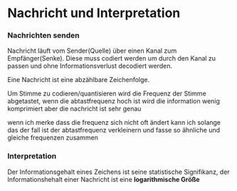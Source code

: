 # Nachricht und Interpretation

### **Nachrichten senden**

Nachricht läuft vom Sender(Quelle) über einen Kanal zum Empfänger(Senke). Diese muss codiert werden um durch den Kanal zu passen und ohne Informationsverlust decodiert werden.


Eine Nachricht ist eine abzählbare Zeichenfolge. 

Um Stimme zu codieren/quantisieren wird die Frequenz der Stimme abgetastet, wenn die abtastfrequenz hoch ist wird die information wenig komprimiert aber die nachricht ist sehr genau

wenn ich merke dass die frequenz sich nicht oft ändert kann ich solange das der fall ist der abtastfrequenz verkleinern und fasse so ähnliche und gleiche frequenzen zusammen

### **Interpretation**

Der Informationsgehalt eines Zeichens ist seine statistische Signifikanz, der Informationshehalt einer Nachricht ist eine **logarithmische Größe**


